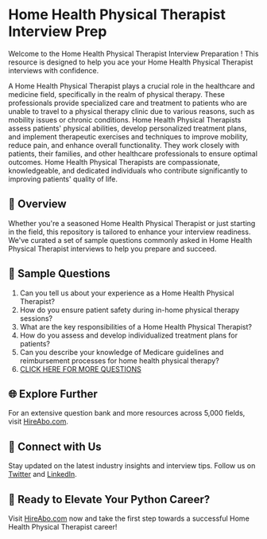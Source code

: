 # Home Health Physical Therapist Interview Prep

Welcome to the Home Health Physical Therapist Interview Preparation ! This resource is designed to help you ace your Home Health Physical Therapist interviews with confidence.

A Home Health Physical Therapist plays a crucial role in the healthcare and medicine field, specifically in the realm of physical therapy. These professionals provide specialized care and treatment to patients who are unable to travel to a physical therapy clinic due to various reasons, such as mobility issues or chronic conditions. Home Health Physical Therapists assess patients' physical abilities, develop personalized treatment plans, and implement therapeutic exercises and techniques to improve mobility, reduce pain, and enhance overall functionality. They work closely with patients, their families, and other healthcare professionals to ensure optimal outcomes. Home Health Physical Therapists are compassionate, knowledgeable, and dedicated individuals who contribute significantly to improving patients' quality of life.

## 🚀 Overview

Whether you're a seasoned Home Health Physical Therapist or just starting in the field, this repository is tailored to enhance your interview readiness. We've curated a set of sample questions commonly asked in Home Health Physical Therapist interviews to help you prepare and succeed.

## 📝 Sample Questions

1. Can you tell us about your experience as a Home Health Physical Therapist?
2. How do you ensure patient safety during in-home physical therapy sessions?
3. What are the key responsibilities of a Home Health Physical Therapist?
4. How do you assess and develop individualized treatment plans for patients?
5. Can you describe your knowledge of Medicare guidelines and reimbursement processes for home health physical therapy?
6. [CLICK HERE FOR MORE QUESTIONS](https://hireabo.com/job/2_2_8/Home%20Health%20Physical%20Therapist)

## 🌐 Explore Further

For an extensive question bank and more resources across 5,000 fields, visit [HireAbo.com](https://www.hireabo.com).

## 📱 Connect with Us

Stay updated on the latest industry insights and interview tips. Follow us on [Twitter](https://twitter.com/hireabo) and [LinkedIn](https://www.linkedin.com/in/hire-abo-3609972a8/).

## 🚀 Ready to Elevate Your Python Career?

Visit [HireAbo.com](https://www.hireabo.com) now and take the first step towards a successful Home Health Physical Therapist career!